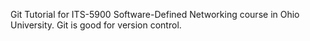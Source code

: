 Git Tutorial for ITS-5900 Software-Defined Networking course in Ohio University.
Git is good for version control.

